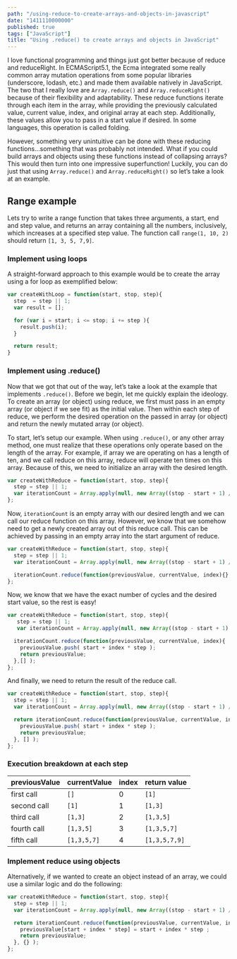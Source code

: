 ```yaml
---
path: "/using-reduce-to-create-arrays-and-objects-in-javascript"
date: "1411110000000"
published: true
tags: ["JavaScript"]
title: "Using .reduce() to create arrays and objects in JavaScript"
---
```


I love functional programming and things just got better because of reduce and reduceRight. In ECMAScript5.1, the Ecma integrated some really common array mutation operations from some popular libraries (underscore, lodash, etc.) and made them available natively in JavaScript. The two that I really love are `Array.reduce()` and `Array.reduceRight()` because of their flexibility and adaptability. These reduce functions iterate through each item in the array, while providing the previously calculated value, current value, index, and original array at each step. Additionally, these values allow you to pass in a start value if desired. In some languages, this operation is called folding.

However, something very unintuitive can be done with these reducing functions…something that was probably not intended. What if you could build arrays and objects using these functions instead of collapsing arrays? This would then turn into one impressive superfunction! Luckily, you can do just that using `Array.reduce()` and `Array.reduceRight()` so let’s take a look at an example.

## Range example

Lets try to write a range function that takes three arguments, a start, end and step value, and returns an array containing all the numbers, inclusively, which increases at a specified step value. The function call `range(1, 10, 2)` should return `[1, 3, 5, 7,9]`.

### Implement using loops

A straight-forward approach to this example would be to create the array using a for loop as exemplified below:

```javascript
var createWithLoop = function(start, stop, step){
  step  = step || 1;
  var result = [];

  for (var i = start; i <= stop; i += step ){
    result.push(i);
  }

  return result;
}
```

### Implement using .reduce()

Now that we got that out of the way, let’s take a look at the example that implements `.reduce()`. Before we begin, let me quickly explain the ideology. To create an array (or object) using reduce, we first must pass in an empty array (or object if we see fit) as the initial value. Then within each step of reduce, we perform the desired operation on the passed in array (or object) and return the newly mutated array (or object).

To start, let’s setup our example. When using `.reduce()`, or any other array method, one must realize that these operations only operate based on the length of the array. For example, if array we are operating on has a length of ten, and we call reduce on this array, reduce will operate ten times on this array. Because of this, we need to initialize an array with the desired length.

```javascript
var createWithReduce = function(start, stop, step){
  step = step || 1;
  var iterationCount = Array.apply(null, new Array((stop - start + 1) / step) );
};
```

Now, `iterationCount` is an empty array with our desired length and we can call our reduce function on this array. However, we know that we somehow need to get a newly created array out of this reduce call. This can be achieved by passing in an empty array into the start argument of reduce.

```javascript
var createWithReduce = function(start, stop, step){
  step = step || 1;
  var iterationCount = Array.apply(null, new Array((stop - start + 1) / step) );

  iterationCount.reduce(function(previousValue, currentValue, index){},[] );
};
```

Now, we know that we have the exact number of cycles and the desired start value, so the rest is easy!

```javascript
var createWithReduce = function(start, stop, step){
   step = step || 1;
   var iterationCount = Array.apply(null, new Array((stop - start + 1) / step) );

  iterationCount.reduce(function(previousValue, currentValue, index){
    previousValue.push( start + index * step );
    return previousValue;
  },[] );
};
```

And finally, we need to return the result of the reduce call.

```javascript
var createWithReduce = function(start, stop, step){
  step = step || 1;
  var iterationCount = Array.apply(null, new Array((stop - start + 1) / step) );

  return iterationCount.reduce(function(previousValue, currentValue, index){
    previousValue.push( start + index * step );
    return previousValue;
  }, [] );
};
```

### Execution breakdown at each step

previousValue | currentValue | index | return value
------------ | ------------- | ------------- | -------------
first call  | `[]` | 0 | `[1]`
second call | `[1]` | 1 | `[1,3]`
third call  | `[1,3]` | 2 | `[1,3,5]`
fourth call | `[1,3,5]` | 3 | `[1,3,5,7]`
fifth call  | `[1,3,5,7]` | 4 | `[1,3,5,7,9]`

### Implement reduce using objects

Alternatively, if we wanted to create an object instead of an array, we could use a similar logic and do the following:


```javascript
var createWithReduce = function(start, stop, step){
  step = step || 1;
  var iterationCount = Array.apply(null, new Array((stop - start + 1) / step) );

  return iterationCount.reduce(function(previousValue, currentValue, index){
    previousValue[start + index * step] = start + index * step ;
    return previousValue;
  }, {} );
};
```
